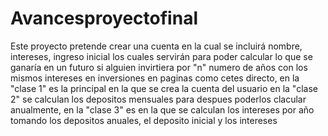 # Avancesproyectofinal
Este proyecto pretende crear una cuenta en la cual se incluirá nombre, intereses, ingreso inicial los cuales servirán para poder calcular lo que se ganaría en un futuro si
alguien invirtiera por "n" numero de años con los mismos intereses en inversiones en paginas como cetes directo, en la "clase 1" es la principal en la que se crea la cuenta del usuario
en la "clase 2" se calculan los depositos mensuales para despues poderlos clacular anualmente, en la "clase 3" es en la que se calculan los intereses por año tomando los depositos 
anuales, el deposito inicial y los intereses
